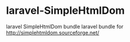 laravel-SimpleHtmlDom
=====================

laravel SimpleHtmlDom bundle 
laravel bundle for 
http://simplehtmldom.sourceforge.net/
